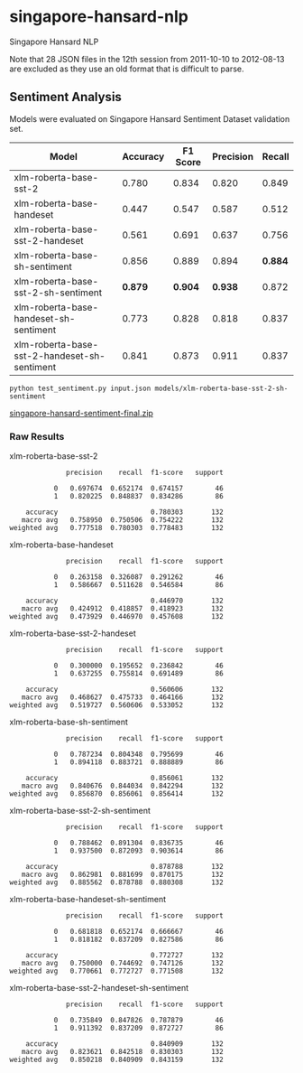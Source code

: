 # singapore-hansard-nlp
Singapore Hansard NLP

Note that 28 JSON files in the 12th session from 2011-10-10 to 2012-08-13 are excluded
as they use an old format that is difficult to parse.

## Sentiment Analysis

Models were evaluated on Singapore Hansard Sentiment Dataset validation set.

| Model                                        | Accuracy | F1 Score | Precision | Recall |
|----------------------------------------------|----------|----------|-----------|--------|
| xlm-roberta-base-sst-2                       | 0.780    | 0.834    | 0.820     | 0.849  |
| xlm-roberta-base-handeset                    | 0.447    | 0.547    | 0.587     | 0.512  |
| xlm-roberta-base-sst-2-handeset              | 0.561    | 0.691    | 0.637     | 0.756  |
| xlm-roberta-base-sh-sentiment                | 0.856    | 0.889    | 0.894     | **0.884**  |
| xlm-roberta-base-sst-2-sh-sentiment          | **0.879**| **0.904**| **0.938** | 0.872  |
| xlm-roberta-base-handeset-sh-sentiment       | 0.773    | 0.828    | 0.818     | 0.837  |
| xlm-roberta-base-sst-2-handeset-sh-sentiment | 0.841    | 0.873    | 0.911     | 0.837  |

```
python test_sentiment.py input.json models/xlm-roberta-base-sst-2-sh-sentiment
```

[singapore-hansard-sentiment-final.zip](https://drive.google.com/file/d/14yZRPLvQ7usliO1WOdFKmqoWgtJjax0C/view?usp=sharing)

### Raw Results

xlm-roberta-base-sst-2
```
              precision    recall  f1-score   support

           0   0.697674  0.652174  0.674157        46
           1   0.820225  0.848837  0.834286        86

    accuracy                       0.780303       132
   macro avg   0.758950  0.750506  0.754222       132
weighted avg   0.777518  0.780303  0.778483       132
```

xlm-roberta-base-handeset
```
              precision    recall  f1-score   support

           0   0.263158  0.326087  0.291262        46
           1   0.586667  0.511628  0.546584        86

    accuracy                       0.446970       132
   macro avg   0.424912  0.418857  0.418923       132
weighted avg   0.473929  0.446970  0.457608       132
```

xlm-roberta-base-sst-2-handeset
```
              precision    recall  f1-score   support

           0   0.300000  0.195652  0.236842        46
           1   0.637255  0.755814  0.691489        86

    accuracy                       0.560606       132
   macro avg   0.468627  0.475733  0.464166       132
weighted avg   0.519727  0.560606  0.533052       132
```

xlm-roberta-base-sh-sentiment
```
              precision    recall  f1-score   support

           0   0.787234  0.804348  0.795699        46
           1   0.894118  0.883721  0.888889        86

    accuracy                       0.856061       132
   macro avg   0.840676  0.844034  0.842294       132
weighted avg   0.856870  0.856061  0.856414       132

```

xlm-roberta-base-sst-2-sh-sentiment
```
              precision    recall  f1-score   support

           0   0.788462  0.891304  0.836735        46
           1   0.937500  0.872093  0.903614        86

    accuracy                       0.878788       132
   macro avg   0.862981  0.881699  0.870175       132
weighted avg   0.885562  0.878788  0.880308       132
```

xlm-roberta-base-handeset-sh-sentiment
```
              precision    recall  f1-score   support

           0   0.681818  0.652174  0.666667        46
           1   0.818182  0.837209  0.827586        86

    accuracy                       0.772727       132
   macro avg   0.750000  0.744692  0.747126       132
weighted avg   0.770661  0.772727  0.771508       132
```

xlm-roberta-base-sst-2-handeset-sh-sentiment
```
              precision    recall  f1-score   support

           0   0.735849  0.847826  0.787879        46
           1   0.911392  0.837209  0.872727        86

    accuracy                       0.840909       132
   macro avg   0.823621  0.842518  0.830303       132
weighted avg   0.850218  0.840909  0.843159       132
```
